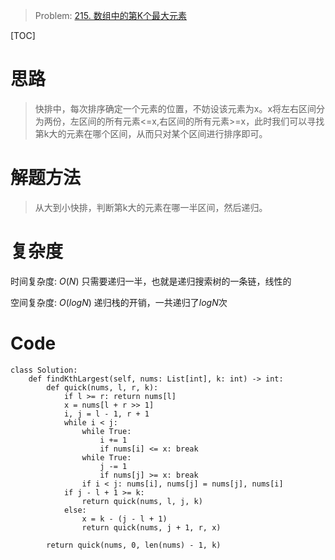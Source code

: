 
> Problem: [215. 数组中的第K个最大元素](https://leetcode.cn/problems/kth-largest-element-in-an-array/description/)

[TOC]

# 思路

> 快排中，每次排序确定一个元素的位置，不妨设该元素为x。x将左右区间分为两份，左区间的所有元素<=x,右区间的所有元素>=x，此时我们可以寻找第k大的元素在哪个区间，从而只对某个区间进行排序即可。

# 解题方法

> 从大到小快排，判断第k大的元素在哪一半区间，然后递归。

# 复杂度

时间复杂度: $O(N)$ 只需要递归一半，也就是递归搜索树的一条链，线性的

空间复杂度: $O(logN)$ 递归栈的开销，一共递归了$logN$次



# Code
```Python3 []
class Solution:
    def findKthLargest(self, nums: List[int], k: int) -> int:
        def quick(nums, l, r, k):
            if l >= r: return nums[l]
            x = nums[l + r >> 1]
            i, j = l - 1, r + 1
            while i < j:
                while True:
                    i += 1
                    if nums[i] <= x: break
                while True:
                    j -= 1
                    if nums[j] >= x: break
                if i < j: nums[i], nums[j] = nums[j], nums[i]
            if j - l + 1 >= k: 
                return quick(nums, l, j, k)
            else: 
                x = k - (j - l + 1)
                return quick(nums, j + 1, r, x)
        
        return quick(nums, 0, len(nums) - 1, k)
```
  
